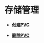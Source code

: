 # 存储管理<a name="storage_lifecycle_management"></a>

 

-   **[创建PVC](创建PVC.md)**  

-   **[删除PVC](删除PVC.md)**  


